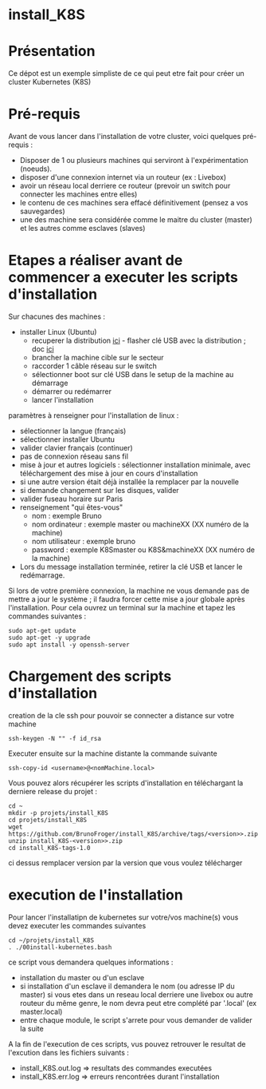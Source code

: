 # install_K8S

# Présentation
Ce dépot est un exemple simpliste de ce qui peut etre fait pour créer un cluster Kubernetes (K8S)

# Pré-requis

Avant de vous lancer dans l'installation de votre cluster, voici quelques pré-requis :

- Disposer de 1 ou plusieurs machines qui serviront à l'expérimentation (noeuds).
- disposer d'une connexion internet via un routeur (ex : Livebox)
- avoir un réseau local derriere ce routeur (prevoir un switch pour connecter les machines entre elles)
- le contenu de ces machines sera effacé définitivement (pensez a vos sauvegardes)
- une des machine sera considérée comme le maitre du cluster (master) et les autres comme esclaves (slaves)

# Etapes a réaliser avant de commencer a executer les scripts d'installation

Sur chacunes des machines :

- installer Linux (Ubuntu)
  - recuperer la distribution [ici](https://www.ubuntu-fr.org/download/) - flasher clé USB avec la distribution ; doc [ici](https://doc.ubuntu-fr.org/live_usb)  
  - brancher la machine cible sur le secteur  
  - raccorder 1 câble réseau sur le switch  
  - sélectionner boot sur clé USB dans le setup de la machine au démarrage  
  - démarrer ou redémarrer  
  - lancer l'installation  


paramètres à renseigner pour l'installation de linux :  

- sélectionner la langue (français)  
- sélectionner installer Ubuntu  
- valider clavier français (continuer)  
- pas de connexion réseau sans fil  
- mise à jour et autres logiciels : sélectionner installation minimale, avec téléchargement des mise à jour en cours d'installation  
- si une autre version était déjà installée la remplacer par la nouvelle  
- si demande changement sur les disques, valider  
- valider fuseau horaire sur Paris  
- renseignement "qui êtes-vous"
	- nom : exemple Bruno  
    - nom ordinateur : exemple master ou machineXX (XX numéro de la machine)  
    - nom utilisateur : exemple bruno  
    - password : exemple K8Smaster ou K8S&machineXX  (XX numéro de la machine)
- Lors du message installation terminée, retirer la clé USB et lancer le redémarrage.

Si lors de votre première connexion, la machine ne vous demande pas de mettre a jour le système ; 
il faudra forcer cette mise a jour globale après l'installation.
Pour cela ouvrez un terminal sur la machine et tapez les commandes suivantes :

```
sudo apt-get update
sudo apt-get -y upgrade
sudo apt install -y openssh-server
```

# Chargement des scripts d'installation

creation de la cle ssh pour pouvoir se connecter a distance sur votre machine

```
ssh-keygen -N "" -f id_rsa
```

Executer ensuite sur la machine distante la commande suivante

```
ssh-copy-id <username>@<nomMachine.local>
```

Vous pouvez alors récupérer les scripts d'installation en téléchargant la derniere release du projet :

```
cd ~
mkdir -p projets/install_K8S
cd projets/install_K8S
wget https://github.com/BrunoFroger/install_K8S/archive/tags/<version>>.zip
unzip install_K8S-<version>>.zip
cd install_K8S-tags-1.0
```
ci dessus remplacer version par la version que vous voulez télécharger

# execution de l'installation 

Pour lancer l'installatipn de kubernetes sur votre/vos machine(s) vous devez executer les commandes suivantes 


```
cd ~/projets/install_K8S
. ./00install-kubernetes.bash
```

ce script vous demandera quelques informations :

- installation du master ou d'un esclave
- si installation d'un esclave il demandera le nom (ou adresse IP du master) si vous etes dans un reseau local derriere une livebox ou autre routeur du même genre, le nom devra peut etre complété par '.local' (ex master.local)
- entre chaque module, le script s'arrete pour vous demander de valider la suite

A la fin de l'execution de ces scripts, vus pouvez retrouver le resultat de l'excution dans les fichiers suivants :

- install_K8S.out.log => resultats des commandes executées
- install_K8S.err.log => erreurs rencontrées durant l'installation
